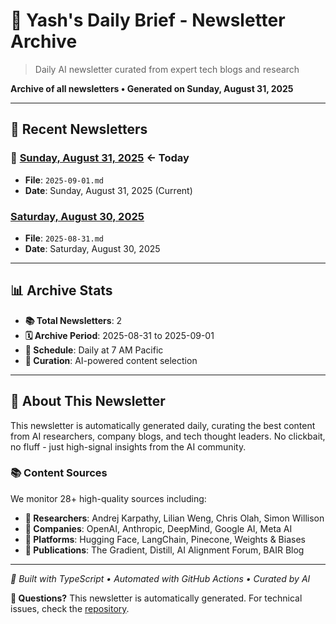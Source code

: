 # 📰 Yash's Daily Brief - Newsletter Archive

> Daily AI newsletter curated from expert tech blogs and research

**Archive of all newsletters • Generated on Sunday, August 31, 2025**

---

## 📅 Recent Newsletters

### 🌟 [Sunday, August 31, 2025](./2025-09-01.html) ← Today

- **File**: `2025-09-01.md`
- **Date**: Sunday, August 31, 2025 (Current)

### [Saturday, August 30, 2025](./2025-08-31.html) 

- **File**: `2025-08-31.md`
- **Date**: Saturday, August 30, 2025


---

## 📊 Archive Stats

- **📚 Total Newsletters**: 2
- **🗓️ Archive Period**: 2025-08-31 to 2025-09-01
- **📅 Schedule**: Daily at 7 AM Pacific
- **🤖 Curation**: AI-powered content selection

---

## 🎯 About This Newsletter

This newsletter is automatically generated daily, curating the best content from AI researchers, company blogs, and tech thought leaders. No clickbait, no fluff - just high-signal insights from the AI community.

### 📚 Content Sources

We monitor 28+ high-quality sources including:

- **🧠 Researchers**: Andrej Karpathy, Lilian Weng, Chris Olah, Simon Willison
- **🏢 Companies**: OpenAI, Anthropic, DeepMind, Google AI, Meta AI  
- **🔧 Platforms**: Hugging Face, LangChain, Pinecone, Weights & Biases
- **📝 Publications**: The Gradient, Distill, AI Alignment Forum, BAIR Blog

---

*🤖 Built with TypeScript • Automated with GitHub Actions • Curated by AI*

**📧 Questions?** This newsletter is automatically generated. For technical issues, check the [repository](https://github.com/yashvardhan90/newsletter).
